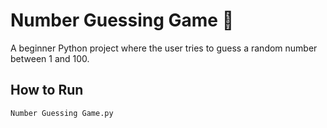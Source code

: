 # Number Guessing Game 🎲

A beginner Python project where the user tries to guess a random number between 1 and 100.

## How to Run

```bash
Number Guessing Game.py
